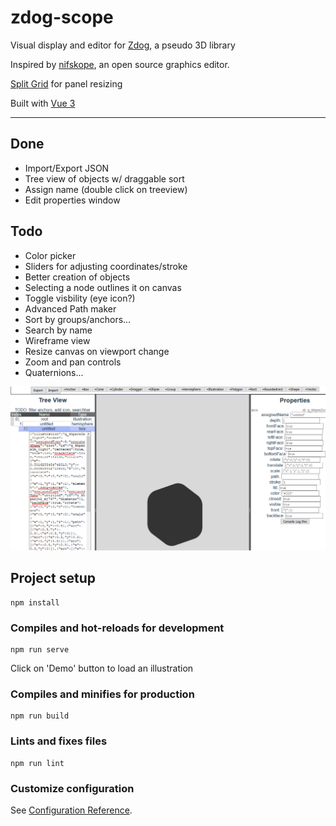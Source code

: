 # zdog-scope
Visual display and editor for [Zdog](https://zzz.dog/), a pseudo 3D library

Inspired by [nifskope](http://www.niftools.org/), an open source graphics editor.


[Split Grid](https://github.com/nathancahill/split/tree/master/packages/split-grid) for panel resizing

Built with [Vue 3](https://v3.vuejs.org/)

---
## Done
- Import/Export JSON
- Tree view of objects w/ draggable sort
- Assign name (double click on treeview)
- Edit properties window

## Todo
- Color picker
- Sliders for adjusting coordinates/stroke
- Better creation of objects
- Selecting a node outlines it on canvas
- Toggle visbility (eye icon?)
- Advanced Path maker
- Sort by groups/anchors...
- Search by name
- Wireframe view
- Resize canvas on viewport change
- Zoom and pan controls
- Quaternions...


![Screenshot of the editor with an item selected](https://raw.githubusercontent.com/ceruulean/zdog-scope/master/public/Capture.PNG)

## Project setup
```
npm install
```

### Compiles and hot-reloads for development
```
npm run serve
```

Click on 'Demo' button to load an illustration

### Compiles and minifies for production
```
npm run build
```

### Lints and fixes files
```
npm run lint
```

### Customize configuration
See [Configuration Reference](https://cli.vuejs.org/config/).
